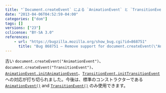 ```yaml
---
title: "`Document.createEvent` による `AnimationEvent` と `TransitionEvent` インスタンスの生成が認められなくなりました"
date: "2013-04-06T04:52:59-04:00"
categories: ["dom"]
tags: []
versions: ["23"]
cclicense: "BY-SA 3.0"
references:
    - url: "https://bugzilla.mozilla.org/show_bug.cgi?id=868751"
      title: "Bug 868751 – Remove support for document.createEvent(\"AnimationEvent\"), document.createEvent(\"TransitionEvent\"), AnimationEvent.initAnimationEvent, and TransitionEvent.initTransitionEvent"
---
```

古い `document.createEvent("AnimationEvent")`、`document.createEvent("TransitionEvent")`、[`AnimationEvent.initAnimationEvent`](https://developer.mozilla.org/ja/docs/Web/API/AnimationEvent#initAnimationEvent)、[`TransitionEvent.initTransitionEvent`](https://developer.mozilla.org/ja/docs/Web/API/TransitionEvent#initTransitionEvent) への対応が打ち切られました。今後は、標準のコンストラクターである [`AnimationEvent()`](https://developer.mozilla.org/ja/docs/Web/API/AnimationEvent.AnimationEvent) and [`TransitionEvent()`](https://developer.mozilla.org/ja/docs/Web/API/TransitionEvent.TransitionEvent) のみ使用できます。
